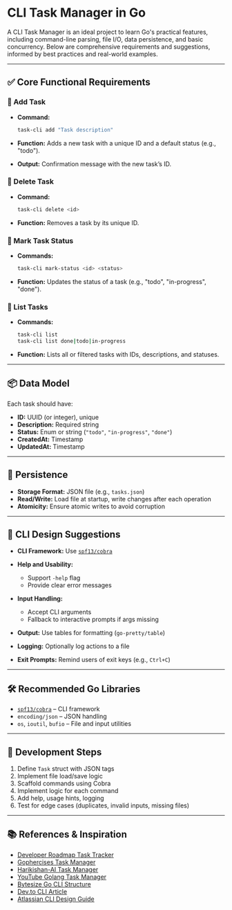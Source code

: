 # CLI Task Manager in Go

A CLI Task Manager is an ideal project to learn Go's practical features, including command-line parsing, file I/O, data persistence, and basic concurrency. Below are comprehensive requirements and suggestions, informed by best practices and real-world examples.

---

## ✅ Core Functional Requirements

### 🔹 Add Task

* **Command:**

  ```bash
  task-cli add "Task description"
  ```
* **Function:** Adds a new task with a unique ID and a default status (e.g., "todo").
* **Output:** Confirmation message with the new task’s ID.

### 🔹 Delete Task

* **Command:**

  ```bash
  task-cli delete <id>
  ```
* **Function:** Removes a task by its unique ID.

### 🔹 Mark Task Status

* **Commands:**

  ```bash
  task-cli mark-status <id> <status>
  ```
* **Function:** Updates the status of a task (e.g., "todo", "in-progress", "done").

### 🔹 List Tasks

* **Commands:**

  ```bash
  task-cli list
  task-cli list done|todo|in-progress
  ```
* **Function:** Lists all or filtered tasks with IDs, descriptions, and statuses.

---

## 📦 Data Model

Each task should have:

* **ID:** UUID (or integer), unique
* **Description:** Required string
* **Status:** Enum or string (`"todo"`, `"in-progress"`, `"done"`)
* **CreatedAt:** Timestamp
* **UpdatedAt:** Timestamp

---

## 💾 Persistence

* **Storage Format:** JSON file (e.g., `tasks.json`)
* **Read/Write:** Load file at startup, write changes after each operation
* **Atomicity:** Ensure atomic writes to avoid corruption

---

## 🧭 CLI Design Suggestions

* **CLI Framework:** Use [`spf13/cobra`](https://github.com/spf13/cobra)
* **Help and Usability:**

  * Support `-help` flag
  * Provide clear error messages
* **Input Handling:**

  * Accept CLI arguments
  * Fallback to interactive prompts if args missing
* **Output:** Use tables for formatting (`go-pretty/table`)
* **Logging:** Optionally log actions to a file
* **Exit Prompts:** Remind users of exit keys (e.g., `Ctrl+C`)

---

## 🛠 Recommended Go Libraries

* [`spf13/cobra`](https://github.com/spf13/cobra) – CLI framework
* `encoding/json` – JSON handling
* `os`, `ioutil`, `bufio` – File and input utilities

---

## 🧱 Development Steps

1. Define `Task` struct with JSON tags
2. Implement file load/save logic
3. Scaffold commands using Cobra
4. Implement logic for each command
5. Add help, usage hints, logging
6. Test for edge cases (duplicates, invalid inputs, missing files)

---

## 📚 References & Inspiration

* [Developer Roadmap Task Tracker](https://roadmap.sh/projects/task-tracker)
* [Gophercises Task Manager](https://github.com/gophercises/task)
* [Harikishan-AI Task Manager](https://github.com/Harikishan-AI/Task-Manager-CLI-Application)
* [YouTube Golang Task Manager](https://www.youtube.com/watch?v=CJgKn3Kebno)
* [Bytesize Go CLI Structure](https://www.bytesizego.com/blog/structure-go-cli-app)
* [Dev.to CLI Article](https://dev.to/aurelievache/learning-go-by-examples-part-3-create-a-cli-app-in-go-1h43)
* [Atlassian CLI Design Guide](https://www.atlassian.com/blog/it-teams/10-design-principles-for-delightful-clis)
